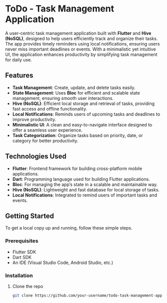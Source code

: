 # ToDo - Task Management Application

A user-centric task management application built with **Flutter** and **Hive (NoSQL)**, designed to help users efficiently track and organize their tasks. The app provides timely reminders using local notifications, ensuring users never miss important deadlines or events. With a minimalistic yet intuitive UI, the application enhances productivity by simplifying task management for daily use.

## Features

- **Task Management**: Create, update, and delete tasks easily.
- **State Management**: Uses **Bloc** for efficient and scalable state management, ensuring smooth user interactions.
- **Hive (NoSQL)**: Efficient local storage and retrieval of tasks, providing fast access and offline functionality.
- **Local Notifications**: Reminds users of upcoming tasks and deadlines to improve productivity.
- **Minimalistic UI**: A clean and easy-to-navigate interface designed to offer a seamless user experience.
- **Task Categorization**: Organize tasks based on priority, date, or category for better productivity.

## Technologies Used

- **Flutter**: Frontend framework for building cross-platform mobile applications.
- **Dart**: Programming language used for building Flutter applications.
- **Bloc**: For managing the app’s state in a scalable and maintainable way.
- **Hive (NoSQL)**: Lightweight and fast database for local storage of tasks.
- **Local Notifications**: Integrated to remind users of important tasks and events.

## Getting Started

To get a local copy up and running, follow these simple steps.

### Prerequisites

- Flutter SDK
- Dart SDK
- An IDE (Visual Studio Code, Android Studio, etc.)

### Installation

1. Clone the repo
   ```sh
   git clone https://github.com/your-username/todo-task-management-app.git

 
 
